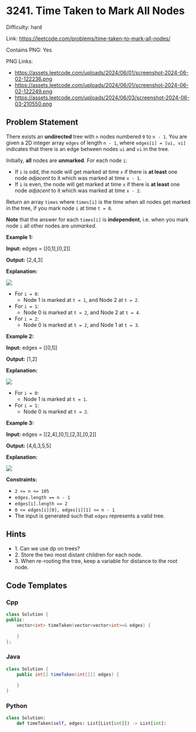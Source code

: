 # 3241. Time Taken to Mark All Nodes

Difficulty: hard

Link: https://leetcode.com/problems/time-taken-to-mark-all-nodes/

Contains PNG: Yes

PNG Links:
- https://assets.leetcode.com/uploads/2024/06/01/screenshot-2024-06-02-122236.png
- https://assets.leetcode.com/uploads/2024/06/01/screenshot-2024-06-02-122249.png
- https://assets.leetcode.com/uploads/2024/06/03/screenshot-2024-06-03-210550.png

## Problem Statement

There exists an **undirected** tree with `n` nodes numbered `0` to `n - 1`. You are given a 2D integer array `edges` of length `n - 1`, where `edges[i] = [ui, vi]` indicates that there is an edge between nodes `ui` and `vi` in the tree.

Initially, **all** nodes are **unmarked**. For each node `i`:

* If `i` is odd, the node will get marked at time `x` if there is **at least** one node *adjacent* to it which was marked at time `x - 1`.
* If `i` is even, the node will get marked at time `x` if there is **at least** one node *adjacent* to it which was marked at time `x - 2`.

Return an array `times` where `times[i]` is the time when all nodes get marked in the tree, if you mark node `i` at time `t = 0`.

**Note** that the answer for each `times[i]` is **independent**, i.e. when you mark node `i` all other nodes are *unmarked*.

**Example 1:**

**Input:** edges \= \[\[0,1],\[0,2]]

**Output:** \[2,4,3]

**Explanation:**

![](https://assets.leetcode.com/uploads/2024/06/01/screenshot-2024-06-02-122236.png)

* For `i = 0`:
	+ Node 1 is marked at `t = 1`, and Node 2 at `t = 2`.
* For `i = 1`:
	+ Node 0 is marked at `t = 2`, and Node 2 at `t = 4`.
* For `i = 2`:
	+ Node 0 is marked at `t = 2`, and Node 1 at `t = 3`.

**Example 2:**

**Input:** edges \= \[\[0,1]]

**Output:** \[1,2]

**Explanation:**

![](https://assets.leetcode.com/uploads/2024/06/01/screenshot-2024-06-02-122249.png)

* For `i = 0`:
	+ Node 1 is marked at `t = 1`.
* For `i = 1`:
	+ Node 0 is marked at `t = 2`.

**Example 3:**

**Input:** edges \= \[\[2,4],\[0,1],\[2,3],\[0,2]]

**Output:** \[4,6,3,5,5]

**Explanation:**

![](https://assets.leetcode.com/uploads/2024/06/03/screenshot-2024-06-03-210550.png)

**Constraints:**

* `2 <= n <= 105`
* `edges.length == n - 1`
* `edges[i].length == 2`
* `0 <= edges[i][0], edges[i][1] <= n - 1`
* The input is generated such that `edges` represents a valid tree.

## Hints

- 1\. Can we use dp on trees?
- 2\. Store the two most distant children for each node.
- 3\. When re\-rooting the tree, keep a variable for distance to the root node.

## Code Templates

### Cpp
```cpp
class Solution {
public:
    vector<int> timeTaken(vector<vector<int>>& edges) {
        
    }
};
```

### Java
```java
class Solution {
    public int[] timeTaken(int[][] edges) {
        
    }
}
```

### Python
```python
class Solution:
    def timeTaken(self, edges: List[List[int]]) -> List[int]:
        
```

